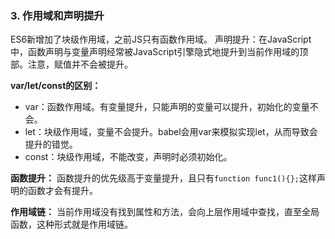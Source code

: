 ### 3. 作用域和声明提升
ES6新增加了块级作用域，之前JS只有函数作用域。
声明提升：在JavaScript中，函数声明与变量声明经常被JavaScript引擎隐式地提升到当前作用域的顶部。注意，赋值并不会被提升。

**var/let/const的区别：**
* var：函数作用域。有变量提升，只能声明的变量可以提升，初始化的变量不会。
* let：块级作用域，变量不会提升。babel会用var来模拟实现let，从而导致会提升的错觉。
* const：块级作用域，不能改变，声明时必须初始化。

**函数提升：**
函数提升的优先级高于变量提升，且只有`function func1(){};`这样声明的函数才会有提升。

**作用域链：**
当前作用域没有找到属性和方法，会向上层作用域中查找，直至全局函数，这种形式就是作用域链。